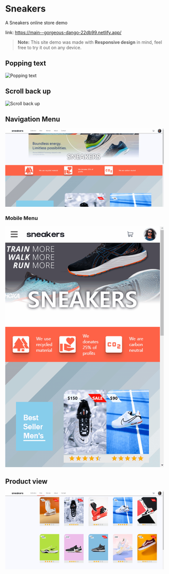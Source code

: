 # Sneakers
A Sneakers online store demo

link: https://main--gorgeous-dango-22db99.netlify.app/
> **Note:** This site demo was made with **Responsive design** in mind, feel free to try it out on any device.

## Popping text
![Popping text](Gifs/Welcom_text.gif)

## Scroll back up
![Scroll back up](Gifs/Back_up.gif)

## Navigation Menu
![Navigation Menu](Gifs/Desktop_menu.gif)

### Mobile Menu
![ Mobile Menu](Gifs/Mobile_menu.gif)

## Product view
![ Product view](Gifs/Men_store.gif)
